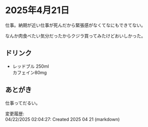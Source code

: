 # 2025年4月21日

仕事。納期が近い仕事が死んだから緊張感がなくてなにもできてない。

なんか肉食べたい気分だったからクジラ買ってみたけどおいしかった。

## ドリンク

- レッドブル 250ml  
カフェイン80mg

## あとがき

仕事ってだるい。

変更履歴:  
04/22/2025 02:04:27: Created 2025 04 21 (markdown)  
